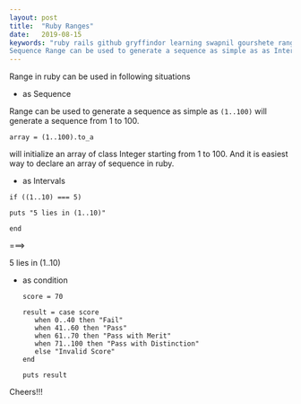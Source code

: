```yaml
---
layout: post
title:  "Ruby Ranges"
date:   2019-08-15
keywords: "ruby rails github gryffindor learning swapnil gourshete ranges sequence Range in ruby can be used in following situations
Sequence Range can be used to generate a sequence as simple as as Intervals as condition"
---
```


Range in ruby can be used in following situations

- as Sequence

Range can be used to generate a sequence as simple as `(1..100)` will generate a sequence from 1 to 100.
 
`array = (1..100).to_a`

will initialize an array of class Integer starting from 1 to 100. And it is easiest way to declare an array of sequence
in ruby.

- as Intervals

`if ((1..10) === 5)`
 
  `puts "5 lies in (1..10)"`

`end`

===>

5 lies in (1..10)


- as condition


      score = 70
      
      result = case score
         when 0..40 then "Fail"
         when 41..60 then "Pass"
         when 61..70 then "Pass with Merit"
         when 71..100 then "Pass with Distinction"
         else "Invalid Score"
      end
      
      puts result
      


Cheers!!!
